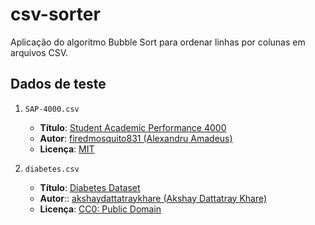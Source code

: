 # csv-sorter

Aplicação do algoritmo Bubble Sort para ordenar linhas por colunas em arquivos CSV.

## Dados de teste

1. `SAP-4000.csv`
    - **Título**: [Student Academic Performance 4000](https://www.kaggle.com/datasets/firedmosquito831/student-academic-performance-simulation-4000)
    - **Autor**: [firedmosquito831 (Alexandru Amadeus)](https://www.kaggle.com/firedmosquito831)
    - **Licença**: [MIT](https://www.mit.edu/~amini/LICENSE.md)

2. `diabetes.csv`
    - **Título**: [Diabetes Dataset](https://www.kaggle.com/datasets/akshaydattatraykhare/diabetes-dataset)
    - **Autor**:: [akshaydattatraykhare (Akshay Dattatray Khare)](https://www.kaggle.com/akshaydattatraykhare)
    - **Licença**: [CC0: Public Domain](https://creativecommons.org/publicdomain/zero/1.0/)
